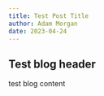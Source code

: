 ```yaml
---
title: Test Post Title
author: Adam Morgan
date: 2023-04-24
---
```


## Test blog header

test blog content
